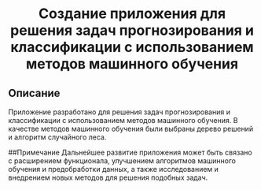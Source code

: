 <h1 align="center">Создание приложения для решения задач прогнозирования и классификации с использованием методов машинного обучения</h1>

## Описание
Приложение разработано для решения задач прогнозирования и классификации с использованием методов машинного обучения. В качестве методов машинного обучения были выбраны дерево решений и алгоритм случайного леса.

##Примечание
Дальнейшее развитие приложения может быть связано с расширением функционала, улучшением алгоритмов машинного обучения и предобработки данных, а также исследованием и внедрением новых методов для решения подобных задач.
